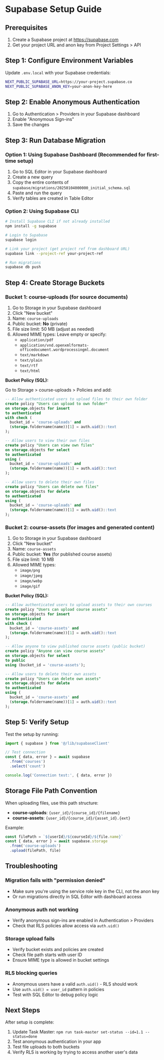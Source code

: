 # Supabase Setup Guide

## Prerequisites

1. Create a Supabase project at https://supabase.com
2. Get your project URL and anon key from Project Settings > API

## Step 1: Configure Environment Variables

Update `.env.local` with your Supabase credentials:

```bash
NEXT_PUBLIC_SUPABASE_URL=https://your-project.supabase.co
NEXT_PUBLIC_SUPABASE_ANON_KEY=your-anon-key-here
```

## Step 2: Enable Anonymous Authentication

1. Go to Authentication > Providers in your Supabase dashboard
2. Enable "Anonymous Sign-ins"
3. Save the changes

## Step 3: Run Database Migration

### Option 1: Using Supabase Dashboard (Recommended for first-time setup)

1. Go to SQL Editor in your Supabase dashboard
2. Create a new query
3. Copy the entire contents of `supabase/migrations/20250104000000_initial_schema.sql`
4. Paste and run the query
5. Verify tables are created in Table Editor

### Option 2: Using Supabase CLI

```bash
# Install Supabase CLI if not already installed
npm install -g supabase

# Login to Supabase
supabase login

# Link your project (get project ref from dashboard URL)
supabase link --project-ref your-project-ref

# Run migrations
supabase db push
```

## Step 4: Create Storage Buckets

### Bucket 1: course-uploads (for source documents)

1. Go to Storage in your Supabase dashboard
2. Click "New bucket"
3. Name: `course-uploads`
4. Public bucket: **No** (private)
5. File size limit: 50 MB (adjust as needed)
6. Allowed MIME types: Leave empty or specify:
   - `application/pdf`
   - `application/vnd.openxmlformats-officedocument.wordprocessingml.document`
   - `text/markdown`
   - `text/plain`
   - `text/rtf`
   - `text/html`

**Bucket Policy (SQL):**

Go to Storage > course-uploads > Policies and add:

```sql
-- Allow authenticated users to upload files to their own folder
create policy "Users can upload to own folder"
on storage.objects for insert
to authenticated
with check (
  bucket_id = 'course-uploads' and
  (storage.foldername(name))[1] = auth.uid()::text
);

-- Allow users to view their own files
create policy "Users can view own files"
on storage.objects for select
to authenticated
using (
  bucket_id = 'course-uploads' and
  (storage.foldername(name))[1] = auth.uid()::text
);

-- Allow users to delete their own files
create policy "Users can delete own files"
on storage.objects for delete
to authenticated
using (
  bucket_id = 'course-uploads' and
  (storage.foldername(name))[1] = auth.uid()::text
);
```

### Bucket 2: course-assets (for images and generated content)

1. Go to Storage in your Supabase dashboard
2. Click "New bucket"
3. Name: `course-assets`
4. Public bucket: **Yes** (for published course assets)
5. File size limit: 10 MB
6. Allowed MIME types:
   - `image/png`
   - `image/jpeg`
   - `image/webp`
   - `image/gif`

**Bucket Policy (SQL):**

```sql
-- Allow authenticated users to upload assets to their own courses
create policy "Users can upload course assets"
on storage.objects for insert
to authenticated
with check (
  bucket_id = 'course-assets' and
  (storage.foldername(name))[1] = auth.uid()::text
);

-- Allow anyone to view published course assets (public bucket)
create policy "Anyone can view course assets"
on storage.objects for select
to public
using (bucket_id = 'course-assets');

-- Allow users to delete their own assets
create policy "Users can delete own assets"
on storage.objects for delete
to authenticated
using (
  bucket_id = 'course-assets' and
  (storage.foldername(name))[1] = auth.uid()::text
);
```

## Step 5: Verify Setup

Test the setup by running:

```typescript
import { supabase } from '@/lib/supabaseClient'

// Test connection
const { data, error } = await supabase
  .from('courses')
  .select('count')

console.log('Connection test:', { data, error })
```

## Storage File Path Convention

When uploading files, use this path structure:

- **course-uploads**: `{user_id}/{course_id}/{filename}`
- **course-assets**: `{user_id}/{course_id}/{asset_id}.{ext}`

Example:
```typescript
const filePath = `${userId}/${courseId}/${file.name}`
const { data, error } = await supabase.storage
  .from('course-uploads')
  .upload(filePath, file)
```

## Troubleshooting

### Migration fails with "permission denied"
- Make sure you're using the service role key in the CLI, not the anon key
- Or run migrations directly in SQL Editor with dashboard access

### Anonymous auth not working
- Verify anonymous sign-ins are enabled in Authentication > Providers
- Check that RLS policies allow access via `auth.uid()`

### Storage upload fails
- Verify bucket exists and policies are created
- Check file path starts with user ID
- Ensure MIME type is allowed in bucket settings

### RLS blocking queries
- Anonymous users have a valid `auth.uid()` - RLS should work
- Use `auth.uid() = user_id` pattern in policies
- Test with SQL Editor to debug policy logic

## Next Steps

After setup is complete:

1. Update Task Master: `npm run task-master set-status --id=1.1 --status=done`
2. Test anonymous authentication in your app
3. Test file uploads to both buckets
4. Verify RLS is working by trying to access another user's data
